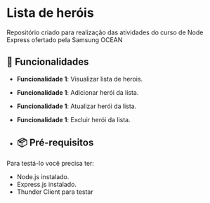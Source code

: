 # Lista de heróis
Repositório criado para realização das atividades do curso de Node Express ofertado pela Samsung OCEAN

## 🚀 Funcionalidades

- **Funcionalidade 1**: Visualizar lista de herois.
- **Funcionalidade 1**: Adicionar herói da lista.
- **Funcionalidade 1**: Atualizar herói da lista.
- **Funcionalidade 1**: Excluir herói da lista.

- ## 📦 Pré-requisitos
Para testá-lo você precisa ter: 
- Node.js instalado.
- Express.js instalado.
- Thunder Client para testar
